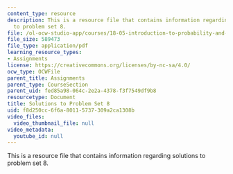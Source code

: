 ```yaml
---
content_type: resource
description: This is a resource file that contains information regarding solutions
  to problem set 8.
file: /ol-ocw-studio-app/courses/18-05-introduction-to-probability-and-statistics-spring-2014/f8d250cc6f6a80115737309a2ca1308b_MIT18_05S14_ps8_solutions.pdf
file_size: 589473
file_type: application/pdf
learning_resource_types:
- Assignments
license: https://creativecommons.org/licenses/by-nc-sa/4.0/
ocw_type: OCWFile
parent_title: Assignments
parent_type: CourseSection
parent_uid: fed85a98-064c-2e2a-4378-f3f7549df9b8
resourcetype: Document
title: Solutions to Problem Set 8
uid: f8d250cc-6f6a-8011-5737-309a2ca1308b
video_files:
  video_thumbnail_file: null
video_metadata:
  youtube_id: null
---
```

This is a resource file that contains information regarding solutions to problem set 8.